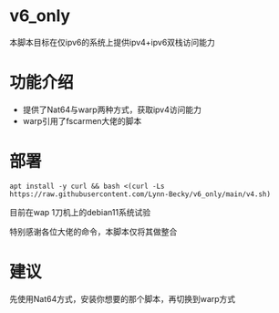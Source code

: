 # v6_only
本脚本目标在仅ipv6的系统上提供ipv4+ipv6双栈访问能力
# 功能介绍

- 提供了Nat64与warp两种方式，获取ipv4访问能力
- warp引用了fscarmen大佬的脚本

# 部署

```
apt install -y curl && bash <(curl -Ls https://raw.githubusercontent.com/Lynn-Becky/v6_only/main/v4.sh)
```
目前在wap 1刀机上的debian11系统试验  

特别感谢各位大佬的命令，本脚本仅将其做整合

# 建议
先使用Nat64方式，安装你想要的那个脚本，再切换到warp方式
